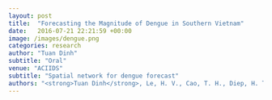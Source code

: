```yaml
---
layout: post
title:  "Forecasting the Magnitude of Dengue in Southern Vietnam"
date:   2016-07-21 22:21:59 +00:00
image: /images/dengue.png
categories: research
author: "Tuan Dinh"
subtitle: "Oral"
venue: "ACIIDS"
subtitle: "Spatial network for dengue forecast"
authors: "<strong>Tuan Dinh</strong>, Le, H. V., Cao, T. H., Diep, H. T., Luong, Q. C."
---
```

